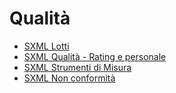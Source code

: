 # Qualità
- [SXML Lotti](Sorgenti/MB/DOC_SER/CQSER_01.md)
- [SXML Qualità - Rating e personale](Sorgenti/MB/DOC_SER/CQSER_02.md)
- [SXML Strumenti di Misura](Sorgenti/MB/DOC_SER/CQSER_03.md)
- [SXML Non conformità](Sorgenti/MB/DOC_SER/CQSER_04.md)
